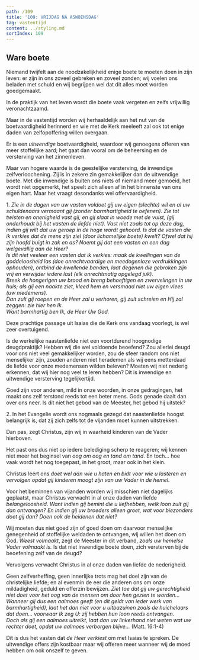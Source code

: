 ```yaml
---
path: /109
title: '109: VRIJDAG NA ASWOENSDAG'
tag: vastentijd
content: ../styling.md
sortIndex: 109
---
```


## Ware boete

Niemand twijfelt aan de noodzakelijkheid enige boete te moeten doen in zijn leven: er zijn in ons zoveel gebreken en zoveel zonden; wij voelen ons beladen met schuld en wij begrijpen wel dat dit alles moet worden goedgemaakt.

In de praktijk van het leven wordt die boete vaak vergeten en zelfs vrijwillig veronachtzaamd.

Maar in de vastentijd worden wij herhaaldelijk aan het nut van de boetvaardigheid herinnerd en wie met de Kerk meeleeft zal ook tot enige daden van zelfopoffering willen overgaan.

Er is een _uitwendige_ boetvaardigheid, waardoor wij genoegens offeren van meer stoffelijke aard; het gaat dan vooral om de beheersing en de versterving van het zinnenleven.

Maar van hogere waarde is de geestelijke versterving, de inwendige zelfverloochening. Zij is in zekere zin gemakkelijker dan de uitwendige boete. Met die inwendige is buiten ons niets of niemand meer gemoeid, het wordt niet opgemerkt, het speelt zich alleen af in het binnenste van ons eigen hart. Maar het vraagt desondanks wel offervaardigheid.

1\. _Zie in de dagen van uw vasten voldoet gij uw eigen (slechte) wil en al uw schuldenaars vermaant gij (zonder barmhartigheid te oefenen). Zie tot twisten en onenigheid vast gij, en gij slaat in woede met de vuist, (gij onderhoudt bij het vasten de liefde niet). Vast niet zoals tot op deze dag, indien gij wilt dat uw geroep in de hoge wordt gehoord. Is dat de vasten die ik verkies dat de mens zijn ziel (door lichamelijke boete) kwelt? Ofwel dat hij zijn hoofd buigt in zak en as? Noemt gij dat een vasten en een dag welgevallig aan de Heer?_  
_Is dit niet veeleer een vasten dat ik verkies: maak de kwellingen van de goddeloosheid las (doe onrechtvaardige en meedogenloze verdrukkingen ophouden), ontbind de kwellende banden, laat degenen die gebroken zijn vrij en verwijder iedere last (elk onrechtmatig opgelegd juk)._  
_Breek de hongerigen uw brood en breng behoeftigen en zwervelingen in uw huis; als gij een naakte ziet, kleed hem en versmaad niet uw eigen vlees (uw medemens)._  
_Dan zult gij roepen en de Heer zal u verhoren, gij zult schreien en Hij zal zeggen: zie hier hen Ik._  
_Want barmhartig ben Ik, de Heer Uw God._

Deze prachtige passage uit Isaias die de Kerk ons vandaag voorlegt, is wel zeer overtuigend.

Is de werkelijke naastenliefde niet een voortdurend hoognodige deugdpraktijk? Hebben wij die wel voldoende beoefend? Zou allerlei deugd voor ons niet veel gemakkelijker worden, zou de sfeer random ons niet menselijker zijn, zouden anderen niet herademen als wij eens metterdaad de liefde voor onze medemensen wilden beleven? Moeten wij niet nederig erkennen, dat wij hier nog veel te leren hebben? Dit is inwendige en uitwendige versterving tegelijkertijd.

Goed zijn voor anderen, mild in onze woorden, in onze gedragingen, het maakt ons zelf terstond reeds tot een beter mens. Gods genade daalt dan over ons neer. Is dit niet het gebod van de Meester, het gebod hij uitstek?

2\. In het Evangelie wordt ons nogmaals gezegd dat naastenliefde hoogst belangrijk is, dat zij zich zelfs tot de vijanden moet kunnen uitstrekken.

Dan pas, zegt Christus, zijn wij in waarheid kinderen van de Vader hierboven.

Het past ons dus niet op iedere belediging scherp te reageren; wij kennen niet meer het beginsel van _oog om oog en tand om tand_. En toch... hoe vaak wordt het nog toegepast, in het groot, maar ook in het klein.

Christus leert ons _doet wel aan wie u haten en bidt voor wie u lasteren en vervolgen opdat gij kinderen moogt zijn van uw Vader in de hemel_.

Voor het beminnen van vijanden worden wij misschien niet dagelijks geplaatst, maar Christus verwacht in al onze daden van liefde _belangeloosheid_. _Want indien gij bemint die u liefhebben, welk loon zult gij dan ontvangen? En indien gij uw broeders alleen groet, wat voor biezonders doet gij dan? Doen ook de heidenen dat niet?_

Wij moeten dus niet goed zijn of goed doen om daarvoor menselijke genegenheid of stoffelijke weldaden te ontvangen, wij willen het doen om God. _Weest volmaakt_, zegt de Meester in dit verband, _zoals uw hemelse Vader volmaakt is._ Is dat niet inwendige boete doen, zich versterven bij de beoefening zelf van de deugd?

Vervolgens verwacht Christus in al onze daden van liefde de nederigheid.

Geen zelfverheffing, geen innerlijke trots mag het doel zijn van de christelijke liefde; en al evenmin de eer die anderen ons om onze mildadigheid, geduld en offerzin bewijzen. _Ziet toe dat gij uw gerechtigheid niet doet voor het oog van de mensen om door hen gezien te worden..._  
_Wanneer gij dus een aalmoes geeft (en dit geldt van ieder werk van barmhartigheid), laat het dan niet voor u uitbazuinen zoals de huichelaars dat doen... voorwaar Ik zeg U: zij hebben hun loon reeds ontvangen._  
_Doch als gij een aalmoes uitreikt, laat dan uw linkerhand niet weten wat uw rechter doet, opdat uw aalmoes verborgen blijve..._ (Matt. 16:1-4)

Dit is dus het vasten dat _de Heer verkiest_ om met Isaias te spreken. De uitwendige offers zijn kostbaar maar wij offeren meer wanneer wij de moed hebben om ook onszelf te geven.
